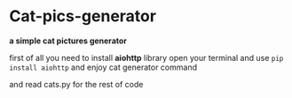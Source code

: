 # Cat-pics-generator
**a simple cat pictures generator**

first of all you need to install **aiohttp** library
open your terminal and use `pip install aiohttp`
and enjoy cat generator command

and read cats.py for the rest of code
